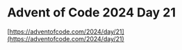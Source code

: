 # Advent of Code 2024 Day 21

[https://adventofcode.com/2024/day/21](https://adventofcode.com/2024/day/21)